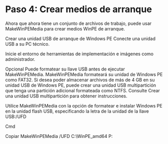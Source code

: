 # Paso 4: Crear medios de arranque
Ahora que ahora tiene un conjunto de archivos de trabajo, puede usar MakeWinPEMedia para crear medios WinPE de arranque.

Crear una unidad USB de arranque de Windows PE
Conecte una unidad USB a su PC técnico.

Inicie el entorno de herramientas de implementación e imágenes como administrador.

Opcional Puede formatear su llave USB antes de ejecutar MakeWinPEMedia. MakeWinPEMedia formateará su unidad de Windows PE como FAT32. Si desea poder almacenar archivos de más de 4 GB en su unidad USB de Windows PE, puede crear una unidad USB multipartición que tenga una partición adicional formateada como NTFS. Consulte Crear una unidad USB multipartición para obtener instrucciones.

Utilice MakeWinPEMedia con la opción de formatear e instalar Windows PE en la unidad flash USB, especificando la letra de la unidad de la llave USB:/UFD

Cmd

Copiar
MakeWinPEMedia /UFD C:\WinPE_amd64 P:

